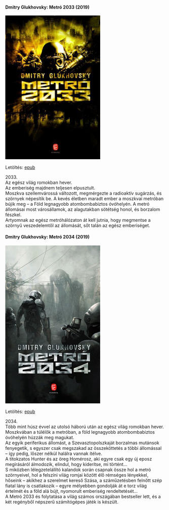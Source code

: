 #### <a name="id_482">Dmitry Glukhovsky: Metró 2033 (2019)</a>
<img src="https://github.com/BercziSandor/calibre_lib/raw/main/Dmitry%20Glukhovsky/Metro%202033%20%28482%29/cover.jpg" alt="cover" width="300"/>

Letöltés: [epub](https://github.com/BercziSandor/calibre_lib/raw/main/Dmitry%20Glukhovsky/Metro%202033%20%28482%29/Metro%202033%20-%20Dmitry%20Glukhovsky.epub)
<div>
<p>2033.<br>Az egész világ romokban hever.<br>Az emberiség majdnem teljesen elpusztult.<br>Moszkva szellemvárossá változott, megmérgezte a radioaktív sugárzás, és szörnyek népesítik be. A kevés életben maradt ember a moszkvai metróban bújik meg – a Föld legnagyobb atombombabiztos óvóhelyén. A metró állomásai most városállamok, az alagutakban sötétség honol, és borzalom fészkel.<br>Artyomnak az egész metróhálózaton át kell jutnia, hogy megmentse a szörnyű veszedelemtől az állomását, sőt talán az egész emberiséget.</p></div>

#### <a name="id_355">Dmitry Glukhovsky: Metró 2034 (2019)</a>
<img src="https://github.com/BercziSandor/calibre_lib/raw/main/Dmitry%20Glukhovsky/Metro%202034%20%28355%29/cover.jpg" alt="cover" width="300"/>

Letöltés: [epub](https://github.com/BercziSandor/calibre_lib/raw/main/Dmitry%20Glukhovsky/Metro%202034%20%28355%29/Metro%202034%20-%20Dmitry%20Glukhovsky.epub)
<div>
<p>2034.<br>Több mint húsz évvel az utolsó háború után az egész világ romokban hever. Moszkvában a túlélők a metróban, a föld legnagyobb atombombabiztos óvóhelyén húzzák meg magukat.<br>Az egyik periferikus állomást, a Szevasztopolszkaját borzalmas mutánsok fenyegetik, s egyszer csak megszakad az összeköttetés a többi állomással – így pedig, lőszer nélkül halálra vannak ítélve.<br>A titokzatos Hunter és az öreg Homérosz, aki egyre csak egy új eposz megírásáról álmodozik, elindul, hogy kiderítse, mi történt…<br>S miközben lélegzetelállító kalandok során csapnak össze hol a metró szörnyeivel, hol a felszíni világ romjai között élő rémséges lényekkel, hőseink – akikhez a szerelmet kereső Szása, a száműzetésben felnőtt szép fiatal lány is csatlakozik – egyre mélyebben gondolják át e torz világ értelmét és a föld alá bújt, nyomorult emberiség rendeltetését…<br>A Metró 2033 és folytatása a világ számos országában bestseller lett, és a két regényből népszerű számítógépes játék is készült.</p></div>

